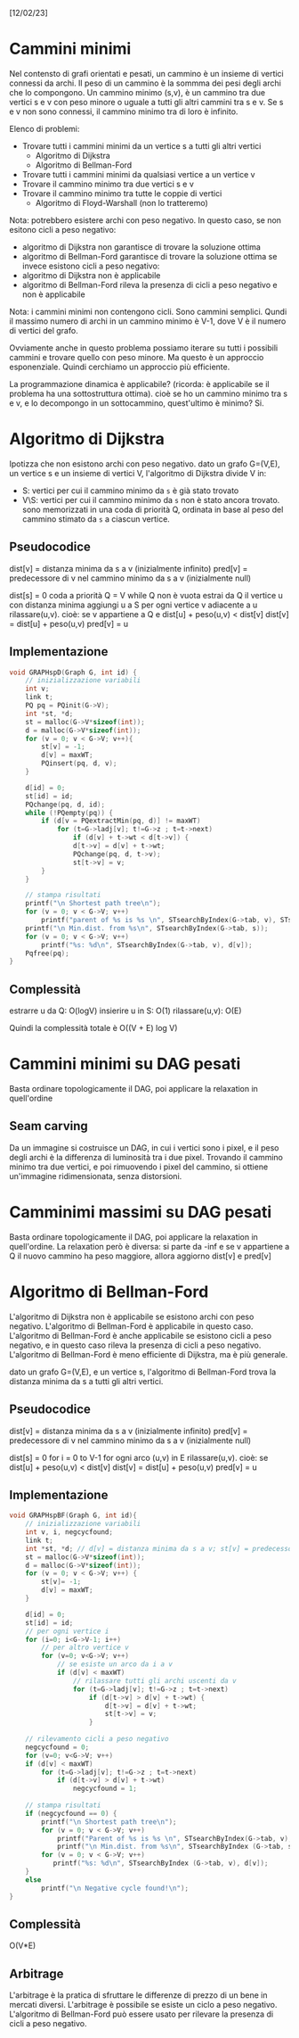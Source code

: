 [12/02/23]

# Cammini minimi
Nel contensto di grafi orientati e pesati, un cammino è un insieme di vertici connessi da archi. Il peso di un cammino è la sommma dei pesi degli archi che lo compongono. Un cammino minimo (s,v), è un cammino tra due vertici s e v con peso minore o uguale a tutti gli altri cammini tra s e v. Se s e v non sono connessi, il cammino minimo tra di loro è infinito.

Elenco di problemi:
- Trovare tutti i cammini minimi da un vertice s a tutti gli altri vertici
  - Algoritmo di Dijkstra
  - Algoritmo di Bellman-Ford
- Trovare tutti i cammini minimi da qualsiasi vertice a un vertice v
- Trovare il cammino minimo tra due vertici s e v
- Trovare il cammino minimo tra tutte le coppie di vertici
  - Algoritmo di Floyd-Warshall (non lo tratteremo)

Nota: potrebbero esistere archi con peso negativo. In questo caso, se non esitono cicli a peso negativo:
- algoritmo di Dijkstra non garantisce di trovare la soluzione ottima
- algoritmo di Bellman-Ford garantisce di trovare la soluzione ottima
se invece esistono cicli a peso negativo:
- algoritmo di Dijkstra non è applicabile
- algoritmo di Bellman-Ford rileva la presenza di cicli a peso negativo e non è applicabile

Nota: i cammini minimi non contengono cicli. Sono cammini semplici. Qundi il massimo numero di archi in un cammino minimo è V-1, dove V è il numero di vertici del grafo.

Ovviamente anche in questo problema possiamo iterare su tutti i possibili cammini e trovare quello con peso minore. Ma questo è un approccio esponenziale. Quindi cerchiamo un approccio più efficiente.

La programmazione dinamica è applicabile? (ricorda: è applicabile se il problema ha una sottostruttura ottima). cioè se ho un cammino minimo tra s e v, e lo decompongo in un sottocammino, quest'ultimo è minimo? Si.

# Algoritmo di Dijkstra
Ipotizza che non esistono archi con peso negativo. dato un grafo G=(V,E), un vertice s e un insieme di vertici V, l'algoritmo di Dijkstra divide V in:
- S: vertici per cui il cammino minimo da `s` è già stato trovato
- V\S: vertici per cui il cammino minimo da `s` non è stato ancora trovato. sono memorizzati in una coda di priorità Q, ordinata in base al peso del cammino stimato da `s` a ciascun vertice.

## Pseudocodice
dist[v] = distanza minima da s a v (inizialmente infinito)
pred[v] = predecessore di v nel cammino minimo da s a v (inizialmente null)

dist[s] = 0
coda a priorità Q = V
while Q non è vuota
    estrai da Q il vertice u con distanza minima
    aggiungi u a S
    per ogni vertice v adiacente a u rilassare(u,v). cioè:
        se v appartiene a Q e dist[u] + peso(u,v) < dist[v]
            dist[v] = dist[u] + peso(u,v)
            pred[v] = u

## Implementazione
```c
void GRAPHspD(Graph G, int id) {
    // inizializzazione variabili
    int v;
    link t;
    PQ pq = PQinit(G->V);
    int *st, *d;
    st = malloc(G->V*sizeof(int));
    d = malloc(G->V*sizeof(int));
    for (v = 0; v < G->V; v++){
        st[v] = -1;
        d[v] = maxWT;
        PQinsert(pq, d, v);
    }

    d[id] = 0;
    st[id] = id;
    PQchange(pq, d, id);
    while (!PQempty(pq)) {
        if (d[v = PQextractMin(pq, d)] != maxWT)
            for (t=G->ladj[v]; t!=G->z ; t=t->next)
                if (d[v] + t->wt < d[t->v]) {
                d[t->v] = d[v] + t->wt;
                PQchange(pq, d, t->v);
                st[t->v] = v;
        }
    }

    // stampa risultati
    printf("\n Shortest path tree\n");
    for (v = 0; v < G->V; v++)
        printf("parent of %s is %s \n", STsearchByIndex(G->tab, v), STsearchByIndex (G->tab, st[v]));
    printf("\n Min.dist. from %s\n", STsearchByIndex(G->tab, s));
    for (v = 0; v < G->V; v++)
        printf("%s: %d\n", STsearchByIndex(G->tab, v), d[v]);
    Pqfree(pq);
}
```

## Complessità
estrarre u da Q: O(logV)
insierire u in S: O(1)
rilassare(u,v): O(E)

Quindi la complessità totale è O((V + E) log V)

# Cammini minimi su DAG pesati
Basta ordinare topologicamente il DAG, poi applicare la relaxation in quell'ordine

## Seam carving
Da un immagine si costruisce un DAG, in cui i vertici sono i pixel, e il peso degli archi è la differenza di luminosità tra i due pixel. Trovando il cammino minimo tra due vertici, e poi rimuovendo i pixel del cammino, si ottiene un'immagine ridimensionata, senza distorsioni.

# Camminimi massimi su DAG pesati
Basta ordinare topologicamente il DAG, poi applicare la relaxation in quell'ordine. La relaxation però è diversa: si parte da -inf e se v appartiene a Q il nuovo cammino ha peso maggiore, allora aggiorno dist[v] e pred[v]

# Algoritmo di Bellman-Ford
L'algoritmo di Dijkstra non è applicabile se esistono archi con peso negativo. L'algoritmo di Bellman-Ford è applicabile in questo caso. L'algoritmo di Bellman-Ford è anche applicabile se esistono cicli a peso negativo, e in questo caso rileva la presenza di cicli a peso negativo. L'algoritmo di Bellman-Ford è meno efficiente di Dijkstra, ma è più generale.

dato un grafo G=(V,E), e un vertice s, l'algoritmo di Bellman-Ford trova la distanza minima da s a tutti gli altri vertici.
## Pseudocodice
dist[v] = distanza minima da s a v (inizialmente infinito)
pred[v] = predecessore di v nel cammino minimo da s a v (inizialmente null)

dist[s] = 0
for i = 0 to V-1
    for ogni arco (u,v) in E
        rilassare(u,v). cioè:
            se dist[u] + peso(u,v) < dist[v]
                dist[v] = dist[u] + peso(u,v)
                pred[v] = u

## Implementazione
```c
void GRAPHspBF(Graph G, int id){
    // inizializzazione variabili
    int v, i, negcycfound;
    link t;
    int *st, *d; // d[v] = distanza minima da s a v; st[v] = predecessore di v nel cammino minimo da s a v
    st = malloc(G->V*sizeof(int));
    d = malloc(G->V*sizeof(int));
    for (v = 0; v < G->V; v++) {
        st[v]= -1;
        d[v] = maxWT;
    }

    d[id] = 0;
    st[id] = id;
    // per ogni vertice i
    for (i=0; i<G->V-1; i++)
        // per altro vertice v
        for (v=0; v<G->V; v++)
            // se esiste un arco da i a v
            if (d[v] < maxWT)
                // rilassare tutti gli archi uscenti da v
                for (t=G->ladj[v]; t!=G->z ; t=t->next)
                    if (d[t->v] > d[v] + t->wt) {
                        d[t->v] = d[v] + t->wt;
                        st[t->v] = v;
                    }
    
    // rilevamento cicli a peso negativo
    negcycfound = 0;
    for (v=0; v<G->V; v++)
    if (d[v] < maxWT)
        for (t=G->ladj[v]; t!=G->z ; t=t->next)
            if (d[t->v] > d[v] + t->wt)
                negcycfound = 1;
    
    // stampa risultati
    if (negcycfound == 0) {
        printf("\n Shortest path tree\n");
        for (v = 0; v < G->V; v++)
            printf("Parent of %s is %s \n", STsearchByIndex(G->tab, v), STsearchByIndex (G->tab, st[v]));
            printf("\n Min.dist. from %s\n", STsearchByIndex (G->tab, s));
        for (v = 0; v < G->V; v++)
           printf("%s: %d\n", STsearchByIndex (G->tab, v), d[v]);
    }
    else
        printf("\n Negative cycle found!\n");
}
```

## Complessità
O(V*E)

## Arbitrage
L'arbitrage è la pratica di sfruttare le differenze di prezzo di un bene in mercati diversi. L'arbitrage è possibile se esiste un ciclo a peso negativo. L'algoritmo di Bellman-Ford può essere usato per rilevare la presenza di cicli a peso negativo.